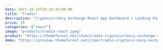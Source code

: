 ```yaml
---
date: 2021-10-16T18:19:25+06:00
title: "Tradio"
description: "Cryptocurrency Exchange React App Dashboard + Landing Page"
price: 29
categories: ["react"]
image: "products/tradio-react.jpeg"
product: "https://themeforest.net/item/tradio-cryptocurrency-exchange-react-app-dashboard/27503351"
demo: "https://preview.themeforest.net/item/tradio-cryptocurrency-exchange-react-app-dashboard/full_screen_preview/27503351"
---
```


